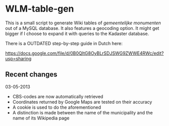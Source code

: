 WLM-table-gen
=============

This is a small script to generate Wiki tables of _gemeentelijke monumenten_ out of a MySQL database. It also features a geocoding option. It might get bigger if I choose to expand it with queries to the Kadaster database.

There is a OUTDATED step-by-step guide in Dutch here:

https://docs.google.com/file/d/0B0QItG8OyBLrSDJSWG9ZWWE4RWc/edit?usp=sharing


Recent changes
--------------

03-05-2013
* CBS-codes are now automatically retrieved
* Coordinates returned by Google Maps are tested on their accuracy
* A cookie is used to do the aforementioned
* A distinction is made between the name of the municipality and the name of its Wikipedia page
